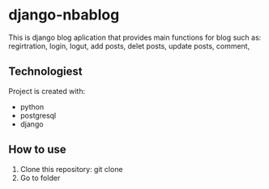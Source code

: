 # django-nbablog
This is django blog aplication that provides main functions for blog such as: regirtration, login, logut, add posts, delet posts, update posts, comment, 

## Technologiest

Project is created with:
* python
* postgresql
* django

## How to use
1. Clone this repository: git clone
2. Go to folder 
